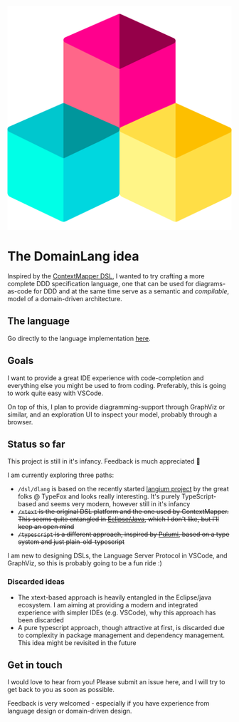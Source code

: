 ![DomainLang](images/icon.png)

# The DomainLang idea

Inspired by the [ContextMapper DSL](https://github.com/ContextMapper/context-mapper-dsl), I wanted to try crafting a more complete DDD specification language, one that can be used for diagrams-as-code for DDD and at the same time serve as a semantic and *compilable*, model of a domain-driven architecture.

## The language

Go directly to the language implementation [here](dsl/dlang).

## Goals

I want to provide a great IDE experience with code-completion and everything else you might be used to from coding. Preferably, this is going to work quite easy with VSCode.

On top of this, I plan to provide diagramming-support through GraphViz or similar, and an exploration UI to inspect your model, probably through a browser.

## Status so far

This project is still in it's infancy. Feedback is much appreciated 🤩

I am currently exploring three paths:
- `/dsl/dlang` is based on the recently started [langium project](https://github.com/langium/langium) by the great folks @ TypeFox and looks really interesting. It's purely TypeScript-based and seems very modern, however still in it's infancy
- ~~`/xtext` is the original DSL platform and the one used by ContextMapper. This seems quite entangled in [Eclipse/Java](https://www.eclipse.org/Xtext/), which I don't like, but I'll keep an open mind~~
- ~~`/typescript` is a different approach, inspired by [Pulumi](https://github.com/pulumi), based on a type system and just plain-old-typescript~~

I am new to designing DSLs, the Language Server Protocol in VSCode, and GraphViz, so this is probably going to be a fun ride :)

### Discarded ideas

- The xtext-based approach is heavily entangled in the Eclipse/java ecosystem. I am aiming at providing a modern and integrated experience with simpler IDEs (e.g. VSCode), why this approach has been discarded
- A pure typescript approach, though attractive at first, is discarded due to complexity in package management and dependency management. This idea might be revisited in the future

## Get in touch

I would love to hear from you! Please submit an issue here, and I will try to get back to you as soon as possible.

Feedback is very welcomed - especially if you have experience from language design or domain-driven design.
